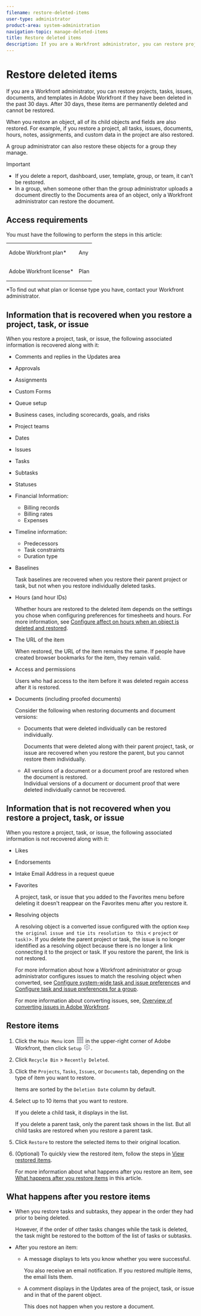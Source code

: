 ```yaml
---
filename: restore-deleted-items
user-type: administrator
product-area: system-administration
navigation-topic: manage-deleted-items
title: Restore deleted items
description: If you are a Workfront administrator, you can restore projects, tasks, issues, documents, and templates in Adobe Workfront if they have been deleted in the past 30 days. After 30 days, these items are permanently deleted and cannot be restored.
---
```


# Restore deleted items

If you are a Workfront administrator, you can restore projects, tasks, issues, documents, and templates in Adobe Workfront if they have been deleted in the past 30 days. After 30 days, these items are permanently deleted and cannot be restored.

When you restore an object, all of its child objects and fields are also restored. For example, if you restore a project, all tasks, issues, documents, hours, notes, assignments, and custom data in the project are also restored.

A group administrator can also restore these objects for a group they manage.

>[!IMPORTANT]
>
>* If you delete a report, dashboard, user, template, group, or team, it can’t be restored.
>* In a group, when someone other than the group administrator uploads a document directly to the Documents area of an object, only a Workfront administrator can restore the document.
>

## Access requirements

You must have the following to perform the steps in this article:

<table cellspacing="0"> 
 <col> 
 <col> 
 <tbody> 
  <tr> 
   <td role="rowheader">Adobe Workfront plan*</td> 
   <td> <p>Any</p> </td> 
  </tr> 
  <tr> 
   <td role="rowheader">Adobe Workfront license*</td> 
   <td> <p>Plan </p> </td> 
  </tr> 
 </tbody> 
</table>

&#42;To find out what plan or license type you have, contact your Workfront administrator.

## Information that is recovered when you restore a project, task, or issue

When you restore a project, task, or issue, the following associated information is recovered along with it:

* Comments and replies in the Updates area
* Approvals
* Assignments
* Custom Forms
* Queue setup
* Business cases, including scorecards, goals, and risks
* Project teams
* Dates
* Issues
* Tasks
* Subtasks
* Statuses
* Financial Information:

  * Billing records
  * Billing rates
  * Expenses

* Timeline information:

  * Predecessors
  * Task constraints
  * Duration type

* Baselines

  Task baselines are recovered when you restore their parent project or task, but not&nbsp;when you restore individually deleted tasks.

* Hours (and hour IDs)

  Whether hours are restored to the deleted item depends on the settings you chose when configuring preferences for timesheets and hours. For more information, see [Configure affect on hours when an object is deleted and restored](../../../administration-and-setup/manage-workfront/manage-deleted-items/configure-how-hours-affected-when-obj-deleted-restored.md).

* The URL of the&nbsp;item

  When restored, the URL of the item&nbsp;remains the same. If people have created browser bookmarks for the item, they&nbsp;remain valid.

* Access and permissions

  Users who had access to the item&nbsp;before it was deleted regain access after it is restored.

* Documents (including proofed documents)

  Consider the following when restoring documents and document versions:

  * Documents that were deleted individually can be restored individually.

    Documents that were deleted along with their parent project, task, or issue are recovered when you restore the parent, but you cannot restore them individually. 
  
  * All versions of a document or a document proof are restored when the document is restored.  
    Individual versions of a document or document proof that were deleted individually cannot be recovered.

## Information that is not recovered when you restore a project, task, or issue

When you restore a project, task, or issue, the following associated information is not recovered along with it:

* Likes
* Endorsements
* Intake Email Address in a request queue
* Favorites

  A project, task, or issue that you added to the Favorites menu before deleting it doesn't reappear on the Favorites menu after you restore it.

* Resolving objects

  A resolving object is a converted issue configured with the option `Keep the original issue and tie its resolution to this` < `project` or `task)`>. If you delete the parent project or task, the issue is no longer identified as a resolving object because there is no longer a link connecting it to the project or task. If you restore the parent, the link is not restored.

  For more information about how a Workfront administrator or group administrator configures issues to match the resolving object when converted, see [Configure system-wide task and issue preferences](../../../administration-and-setup/set-up-workfront/configure-system-defaults/set-task-issue-preferences.md) and [Configure task and issue preferences for a group](../../../administration-and-setup/manage-groups/create-and-manage-groups/configure-task-issue-preferences-group.md).

  For more information about converting issues, see, [Overview of converting issues in Adobe Workfront](../../../manage-work/issues/convert-issues/convert-issues.md).

## Restore items

1. Click the `Main Menu` icon ![](assets/main-menu-icon.png) in the upper-right corner of Adobe Workfront, then click `Setup` ![](assets/gear-icon-settings.png).

1. Click `Recycle Bin` > `Recently Deleted`.
1. Click the `Projects`, `Tasks`, `Issues`, or `Documents` tab, depending on the type of item you want to restore.

   Items are sorted by the `Deletion Date` column by default.

1. Select up to 10 items that you want to restore.

   If you delete a child task, it displays in the list.

   If you delete a parent task, only the parent task shows in the list. But all child tasks are restored when you restore a parent task.

1. Click `Restore` to restore the selected items to their original location.
1. (Optional) To quickly view the restored item, follow the steps in [View restored items](../../../administration-and-setup/manage-workfront/manage-deleted-items/view-restored-items.md).

   For more information about what happens after you restore an item, see [What happens after you restore items](#what-happens-after-restoring-items) in this article.

## What happens after you restore items

* When you restore tasks and subtasks, they appear in the order they had prior to being deleted.

  However, if the order of other tasks changes while the task is deleted, the task might be restored to the bottom of the list of tasks or subtasks.

* After you restore an item:

  * A message displays to lets you know whether you were successful.

    You also receive an email notification. If you restored multiple items, the email lists them.
  
  * A comment displays in the Updates area of the project, task, or issue and in that of the parent object.

    This does not happen when you restore a document.

